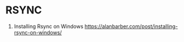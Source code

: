 RSYNC
=====

1. Installing Rsync on Windows
    https://alanbarber.com/post/installing-rsync-on-windows/
